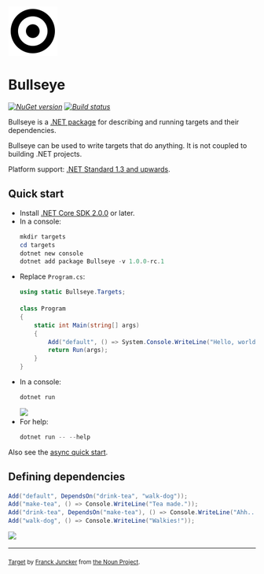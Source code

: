 <img src="assets/bullseye.png" width="100px" />

# Bullseye

_[![NuGet version](https://img.shields.io/nuget/v/Bullseye.svg?style=flat)](https://www.nuget.org/packages/Bullseye)_
_[![Build status](https://ci.appveyor.com/api/projects/status/9qrp4gp31oy4ixh2/branch/master?svg=true)](https://ci.appveyor.com/project/adamralph/bullseye/branch/master)_

Bullseye is a [.NET package](https://www.nuget.org/packages/Bullseye) for describing and running targets and their dependencies.

Bullseye can be used to write targets that do anything. It is not coupled to building .NET projects.

Platform support: [.NET Standard 1.3 and upwards](https://docs.microsoft.com/en-us/dotnet/standard/net-standard).

## Quick start

- Install [.NET Core SDK 2.0.0](https://dot.net/core) or later.
- In a console:
  ```PowerShell
  mkdir targets
  cd targets
  dotnet new console
  dotnet add package Bullseye -v 1.0.0-rc.1
  ```
- Replace `Program.cs`:
  ```C#
  using static Bullseye.Targets;

  class Program
  {
      static int Main(string[] args)
      {
          Add("default", () => System.Console.WriteLine("Hello, world!"));
          return Run(args);
      }
  }
  ```
- In a console:
  ```PowerShell
  dotnet run
  ```
  <img src="https://raw.githubusercontent.com/adamralph/assets/master/bullseye-hello-world-output.png" width="384px" />
- For help:
  ```PowerShell
  dotnet run -- --help
  ```

Also see the [async quick start](https://github.com/adamralph/bullseye/wiki/Async-quick-start).

## Defining dependencies

```C#
Add("default", DependsOn("drink-tea", "walk-dog"));
Add("make-tea", () => Console.WriteLine("Tea made."));
Add("drink-tea", DependsOn("make-tea"), () => Console.WriteLine("Ahh... lovely!"));
Add("walk-dog", () => Console.WriteLine("Walkies!"));
```
<img src="https://raw.githubusercontent.com/adamralph/assets/master/bullseye-dependencies-output.png" width="387px" />

---

<sub>[Target](https://thenounproject.com/term/target/345443) by [Franck Juncker](https://thenounproject.com/franckjuncker/) from [the Noun Project](https://thenounproject.com/).</sub>
